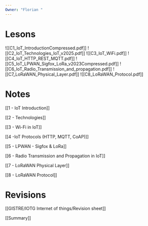 ```yaml
---
Owner: "Florian "
---
```

# Lesons
![[C1_IoT_IntroductionCompressed.pdf]]
![[C2_IoT_Technologies_IoT_v2025.pdf]]
![[C3_IoT_WiFi.pdf]]
![[C4_IoT_HTTP_REST_MQTT.pdf]]
![[C5_IoT_LPWAN_Sigfox_LoRa_v2023Compressed.pdf]]
![[C6_IoT_Radio_Transmission_and_propagation.pdf]]
![[C7_LoRaWAN_Physical_Layer.pdf]]
![[C8_LoRaWAN_Protocol.pdf]]
# Notes

[[1 - IoT Introduction]]

[[2 - Technologies]]

[[3 - Wi-Fi in IoT]]

[[4 -IoT Protocols (HTTP, MQTT, CoAP)]]

[[5 - LPWAN - Sigfox & LoRa]]

[[6 - Radio Transmission and Propagation in IoT]]

[[7 - LoRaWAN Physical Layer]]

[[8 - LoRaWAN Protocol]]

# Revisions
[[GISTRE/IOTG Internet of things/Revision sheet]]

[[Summary]]
